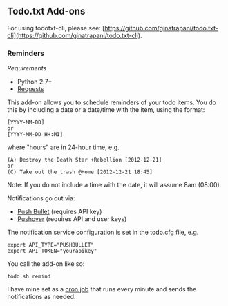 ## Todo.txt Add-ons

For using todotxt-cli, please see: [https://github.com/ginatrapani/todo.txt-cli](https://github.com/ginatrapani/todo.txt-cli).

### Reminders

*Requirements*

- Python 2.7+
- [Requests](http://docs.python-requests.org/en/latest/user/install/)

This add-on allows you to schedule reminders of your todo items. You do this by including a date or a date/time with the item, using the format:

	[YYYY-MM-DD]
	or
	[YYYY-MM-DD HH:MI]

where "hours" are in 24-hour time,
e.g.

	(A) Destroy the Death Star +Rebellion [2012-12-21]
	or
	(C) Take out the trash @Home [2012-12-21 18:45]

Note: If you do not include a time with the date, it will assume 8am (08:00).

Notifications go out via:

- [Push Bullet](https://www.pushbullet.com//) (requires API key)
- [Pushover](https://pushover.net/) (requires API and user keys)

The notification service configuration is set in the todo.cfg file, e.g.

    export API_TYPE="PUSHBULLET"
    export API_TOKEN="yourapikey"

You call the add-on like so:

	todo.sh remind

I have mine set as a [cron job](http://www.adminschoice.com/crontab-quick-reference) that runs every minute and sends the notifications as needed.